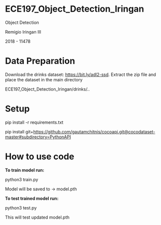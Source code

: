 # ECE197_Object_Detection_Iringan
Object Detection

Remigio Iringan III 

2018 - 11478

# Data Preparation

Download the drinks dataset: https://bit.ly/adl2-ssd. Extract the zip file and place the dataset in the main directory

ECE197_Object_Detection_Iringan/drinks/..

# Setup

pip install -r requirements.txt

pip install git+https://github.com/gautamchitnis/cocoapi.git@cocodataset-master#subdirectory=PythonAPI

# How to use code

<b> To train model run: </b>

python3 train.py

Model will be saved to -> model.pth

<b> To test trained model run: </b>

python3 test.py

This will test updated model.pth
